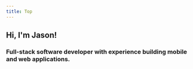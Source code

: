 ```yaml
---
title: Top
---
```


## Hi, I'm Jason!
### Full-stack software developer with experience building mobile and web applications. 